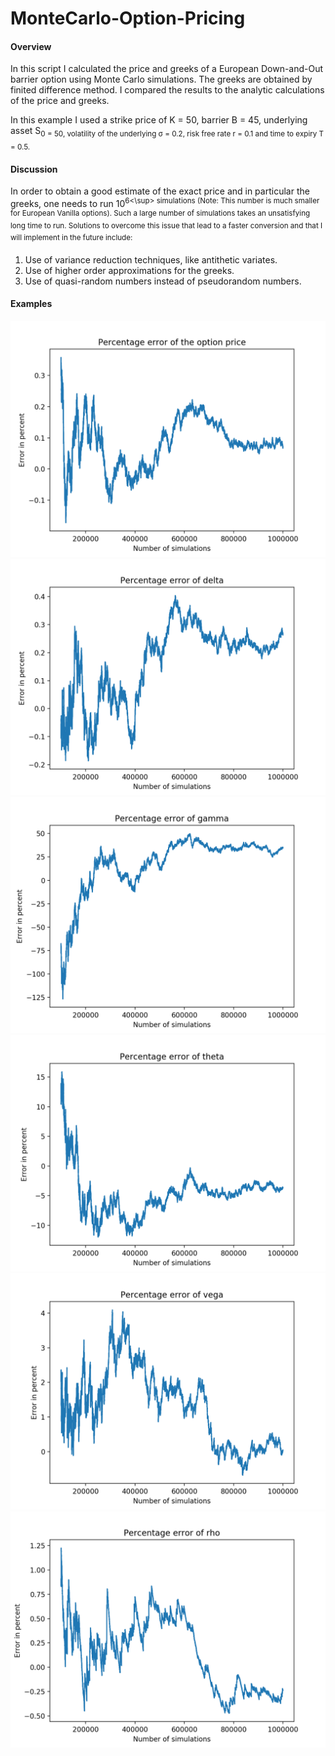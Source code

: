 # MonteCarlo-Option-Pricing


#### Overview
In this script I calculated the price and greeks of a European Down-and-Out barrier option using Monte Carlo simulations. The greeks are obtained by finited difference method.
I compared the results to the analytic calculations of the price and greeks.

In this example I used a strike price of K = 50, barrier B = 45, underlying asset S<sub>0 = 50, volatility of the underlying &sigma; = 0.2, risk free rate r = 0.1 and time to expiry T = 0.5. 

#### Discussion
In order to obtain a good estimate of the exact price and in particular the greeks, one needs to run 10<sup>6<\sup> simulations (Note: This number is much smaller for European Vanilla options). Such a large number of simulations takes an unsatisfying long time to run. Solutions to overcome this issue that lead to a faster conversion and that I will implement in the future include:
  
  1. Use of variance reduction techniques, like antithetic variates.
  2. Use of higher order approximations for the greeks.
  3. Use of quasi-random numbers instead of pseudorandom numbers.
  
#### Examples
![](/example_price.png)
![](/example_delta.png)
![](/example_gamma.png)
![](/example_theta.png)
![](/example_vega.png)
![](/example_rho.png)
